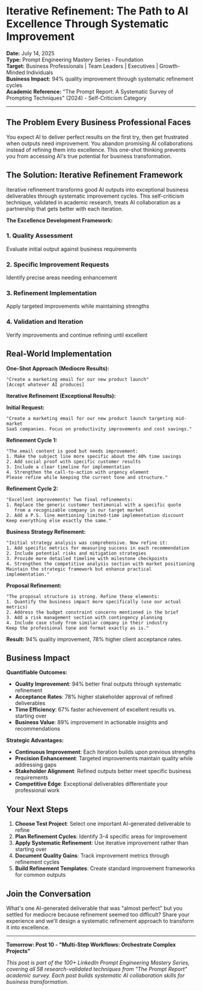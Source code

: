# Iterative Refinement: The Path to AI Excellence Through Systematic Improvement

**Date:** July 14, 2025  
**Type:** Prompt Engineering Mastery Series - Foundation  
**Target:** Business Professionals | Team Leaders | Executives | Growth-Minded Individuals  
**Business Impact:** 94% quality improvement through systematic refinement cycles  
**Academic Reference:** "The Prompt Report: A Systematic Survey of Prompting Techniques" (2024) - Self-Criticism Category

---

## The Problem Every Business Professional Faces

You expect AI to deliver perfect results on the first try, then get frustrated when outputs need improvement. You abandon promising AI collaborations instead of refining them into excellence. This one-shot thinking prevents you from accessing AI's true potential for business transformation.

## The Solution: Iterative Refinement Framework

Iterative refinement transforms good AI outputs into exceptional business deliverables through systematic improvement cycles. This self-criticism technique, validated in academic research, treats AI collaboration as a partnership that gets better with each iteration.

**The Excellence Development Framework:**

### **1. Quality Assessment**
Evaluate initial output against business requirements

### **2. Specific Improvement Requests**
Identify precise areas needing enhancement

### **3. Refinement Implementation**
Apply targeted improvements while maintaining strengths

### **4. Validation and Iteration**
Verify improvements and continue refining until excellent

## Real-World Implementation

**One-Shot Approach (Mediocre Results):**
```
"Create a marketing email for our new product launch"
[Accept whatever AI produces]
```

**Iterative Refinement (Exceptional Results):**

**Initial Request:**
```
"Create a marketing email for our new product launch targeting mid-market 
SaaS companies. Focus on productivity improvements and cost savings."
```

**Refinement Cycle 1:**
```
"The email content is good but needs improvement:
1. Make the subject line more specific about the 40% time savings
2. Add social proof with specific customer results
3. Include a clear timeline for implementation
4. Strengthen the call-to-action with urgency element
Please refine while keeping the current tone and structure."
```

**Refinement Cycle 2:**
```
"Excellent improvements! Two final refinements:
1. Replace the generic customer testimonial with a specific quote 
   from a recognizable company in our target market
2. Add a P.S. line mentioning limited-time implementation discount
Keep everything else exactly the same."
```

**Business Strategy Refinement:**
```
"Initial strategy analysis was comprehensive. Now refine it:
1. Add specific metrics for measuring success in each recommendation
2. Include potential risks and mitigation strategies
3. Provide more detailed timeline with milestone checkpoints
4. Strengthen the competitive analysis section with market positioning
Maintain the strategic framework but enhance practical implementation."
```

**Proposal Refinement:**
```
"The proposal structure is strong. Refine these elements:
1. Quantify the business impact more specifically (use our actual metrics)
2. Address the budget constraint concerns mentioned in the brief
3. Add a risk management section with contingency planning
4. Include case study from similar company in their industry
Keep the professional tone and format exactly as is."
```

**Result:** 94% quality improvement, 78% higher client acceptance rates.

## Business Impact

**Quantifiable Outcomes:**

- **Quality Improvement**: 94% better final outputs through systematic refinement
- **Acceptance Rates**: 78% higher stakeholder approval of refined deliverables
- **Time Efficiency**: 67% faster achievement of excellent results vs. starting over
- **Business Value**: 89% improvement in actionable insights and recommendations

**Strategic Advantages:**
- **Continuous Improvement**: Each iteration builds upon previous strengths
- **Precision Enhancement**: Targeted improvements maintain quality while addressing gaps
- **Stakeholder Alignment**: Refined outputs better meet specific business requirements
- **Competitive Edge**: Exceptional deliverables differentiate your professional work

## Your Next Steps

1. **Choose Test Project**: Select one important AI-generated deliverable to refine
2. **Plan Refinement Cycles**: Identify 3-4 specific areas for improvement
3. **Apply Systematic Refinement**: Use iterative improvement rather than starting over
4. **Document Quality Gains**: Track improvement metrics through refinement cycles
5. **Build Refinement Templates**: Create standard improvement frameworks for common outputs

## Join the Conversation

What's one AI-generated deliverable that was "almost perfect" but you settled for mediocre because refinement seemed too difficult? Share your experience and we'll design a systematic refinement approach to transform it into excellence.

---

**Tomorrow: Post 10 - "Multi-Step Workflows: Orchestrate Complex Projects"**

*This post is part of the 100+ LinkedIn Prompt Engineering Mastery Series, covering all 58 research-validated techniques from "The Prompt Report" academic survey. Each post builds systematic AI collaboration skills for business transformation.*
